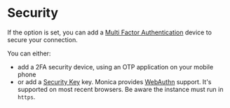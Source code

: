 # Security

If the option is set, you can add a [Multi Factor Authentication](https://en.wikipedia.org/wiki/Multi-factor_authentication) device to secure your connection.

You can either:

- add a 2FA security device, using an OTP application on your mobile phone
- or add a [Security Key](https://en.wikipedia.org/wiki/Universal_2nd_Factor) key. Monica provides [WebAuthn](https://en.wikipedia.org/wiki/WebAuthn) support. It's supported on most recent browsers. Be aware the instance must run in `https`.
